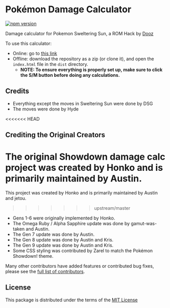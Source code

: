 # Pokémon Damage Calculator

[![npm version](https://img.shields.io/npm/v/@smogon/calc.svg)](https://www.npmjs.com/package/@smogon/calc)&nbsp;

Damage calculator for Pokemon Sweltering Sun, a ROM Hack by [Dooz](https://www.youtube.com/@doozsromhacks)

To use this calculator:
* Online: go to [this link](https://darkshinygiratina.github.io/Sweltering-Sun-Damage-Calc/dist/index.html?gen=7)
* Offline: download the repository as a zip (or clone it), and open the `index.html` file in the `dist` directory.
    * **NOTE: To ensure everything is properly set up, make sure to click the S/M button before doing any calculations.**




## Credits
- Everything except the moves in Sweltering Sun were done by DSG
- The moves were done by Hyde

<<<<<<< HEAD
## Crediting the Original Creators
The original Showdown damage calc project was created by Honko and is primarily maintained by Austin.
=======
This project was created by Honko and is primarily maintained by Austin and jetou.
>>>>>>> upstream/master

- Gens 1-6 were originally implemented by Honko.
- The Omega Ruby / Alpha Sapphire update was done by gamut-was-taken and Austin.
- The Gen 7 update was done by Austin.
- The Gen 8 update was done by Austin and Kris.
- The Gen 9 update was done by Austin and Kris.
- Some CSS styling was contributed by Zarel to match the Pokémon Showdown! theme.

Many other contributors have added features or contributed bug fixes, please see the
[full list of contributors](https://github.com/DarkShinyGiratina/Sweltering-Sun-Damage-Calc/graphs/contributors).

## License

This package is distributed under the terms of the [MIT License](https://github.com/DarkShinyGiratina/Sweltering-Sun-Damage-Calc/blob/master/LICENSE)
